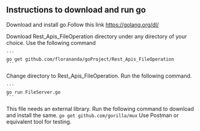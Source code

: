 ## Instructions to download and run go

   Download and install go.Follow this link https://golang.org/dl/
    
   Download Rest_Apis_FileOperation directory under any directory of your choice. Use the following command
    
    ```
    go get github.com/florananda/goProject/Rest_Apis_FileOperation
    ```
    
   Change directory to  Rest_Apis_FileOperation. Run the following command.
    
    ```
    go run FileServer.go
    ```
   This file needs an external library. Run the following command to download and install the same.
    ```
    go get github.com/gorilla/mux
    ```
   Use Postman or equivalent tool for testing.
    
